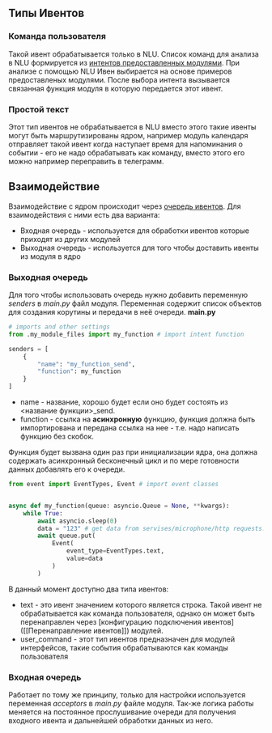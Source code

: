 ## Типы Ивентов
### Команда пользователя 
Такой ивент обрабатывается только в NLU. Список команд для анализа в NLU формируется из [интентов предоставленных модулями](Интенты.md).
При анализе с помощью NLU Ивен выбирается на основе примеров предоставленых модулями. После выбора интента вызывается связанная функция модуля в которую передается этот ивент.

### Простой текст
Этот тип ивентов не обрабатывается в NLU вместо этого такие ивенты могут быть маршрутизированы ядром, например модуль календаря отправляет такой ивент когда наступает время для напоминания о событии - его не надо обрабатывать как команду, вместо этого его можно например переправить в телеграмм.

## Взаимодействие
Взаимодействие с ядром происходит через [очередь ивентов](АПИ%20Ивентов.md). Для взаимодействия с ними есть два варианта:
- Входная очередь - используется для обработки ивентов которые приходят из других модулей
- Выходная очередь - используется для того чтобы доставить ивенты из модуля в ядро
### Выходная очередь
Для того чтобы использовать очередь нужно добавить переменную *senders* в *main.py* файл модуля. Переменная содержит список объектов для создания корутины и передачи в неё очереди.
**main.py**
```python
# imports and other settings
from .my_module_files import my_function # import intent function

senders = [  
    {        
	    "name": "my_function_send",  
        "function": my_function  
    }  
]  

```
- name - название, хорошо будет если оно будет состоять из <название функции>\_send.
- function - ссылка на **асинхронную** функцию, функция должна быть импортирована и передана ссылка на нее - т.е. надо написать функцию без скобок.

Функция будет вызвана один раз при инициализации ядра, она должна содержать асинхронный бесконечный цикл и по мере готовности данных добавлять его к очереди.

```python
from event import EventTypes, Event # import event classes


async def my_function(queue: asyncio.Queue = None, **kwargs):  
    while True:  
        await asyncio.sleep(0)  
        data = "123" # get data from servises/microphone/http requests...
		await queue.put(
			Event(  
				event_type=EventTypes.text,
				value=data
			)  
		)
```
В данный момент доступно два типа ивентов:
- text - это ивент значением которого является строка. Такой ивент не обрабатывается как команда пользователя, однако он может быть перенаправлен через [конфигурацию подключения ивентов]([[Перенаправление ивентов]]) модулей.
- user_command - этот тип ивентов предназначен для модулей интерфейсов, такие события обрабатываются как команды пользователя

### Входная очередь
Работает по тому же принципу, только для настройки используется переменная *acceptors* в *main.py* файле модуля. Так-же логика работы меняется на постоянное прослушивание очереди для получения входного ивента и дальнейшей обработки данных из него.